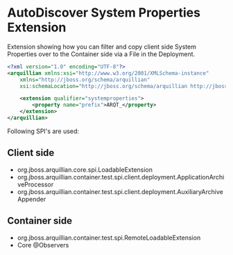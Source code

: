 AutoDiscover System Properties Extension 
========================================================

Extension showing how you can filter and copy client side System Properties over to the Container side via a File in the Deployment.


```xml
<?xml version="1.0" encoding="UTF-8"?>
<arquillian xmlns:xsi="http://www.w3.org/2001/XMLSchema-instance"
    xmlns="http://jboss.org/schema/arquillian"
    xsi:schemaLocation="http://jboss.org/schema/arquillian http://jboss.org/schema/arquillian/arquillian_1_0.xsd">

    <extension qualifier="systemproperties">
        <property name="prefix">ARQT_</property>
    </extension>
</arquillian>
```


Following SPI's are used:

Client side
------------

* org.jboss.arquillian.core.spi.LoadableExtension
* org.jboss.arquillian.container.test.spi.client.deployment.ApplicationArchiveProcessor
* org.jboss.arquillian.container.test.spi.client.deployment.AuxiliaryArchiveAppender

Container side
---------------

* org.jboss.arquillian.container.test.spi.RemoteLoadableExtension
* Core @Observers
